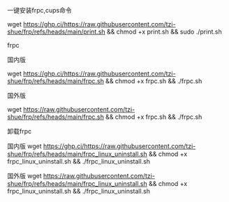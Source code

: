 一键安装frpc,cups命令

wget https://ghp.ci/https://raw.githubusercontent.com/tzi-shue/frp/refs/heads/main/print.sh && chmod +x print.sh && sudo ./print.sh




frpc

国内版

wget https://ghp.ci/https://raw.githubusercontent.com/tzi-shue/frp/refs/heads/main/frpc.sh && chmod +x frpc.sh && ./frpc.sh

国外版

wget https://raw.githubusercontent.com/tzi-shue/frp/refs/heads/main/frpc.sh && chmod +x frpc.sh && ./frpc.sh



卸载frpc

国内版
wget https://ghp.ci/https://raw.githubusercontent.com/tzi-shue/frp/refs/heads/main/frpc_linux_uninstall.sh && chmod +x frpc_linux_uninstall.sh && ./frpc_linux_uninstall.sh

国外版
wget https://raw.githubusercontent.com/tzi-shue/frp/refs/heads/main/frpc_linux_uninstall.sh && chmod +x frpc_linux_uninstall.sh && ./frpc_linux_uninstall.sh
